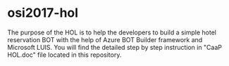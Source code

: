 # osi2017-hol
The purpose of the HOL is to help the developers to build a simple hotel reservation BOT with the help of Azure BOT Builder framework and Microsoft LUIS. You will find the detailed step by step instruction in "CaaP HOL.doc" file located in this repository.
